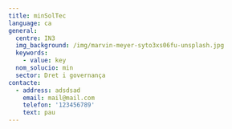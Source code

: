 ```yaml
---
title: minSolTec
language: ca
general:
  centre: IN3
  img_background: /img/marvin-meyer-syto3xs06fu-unsplash.jpg
  keywords:
    - value: key
  nom_solucio: min
  sector: Dret i governança
contacte:
  - address: adsdsad
    email: mail@mail.com
    telefon: '123456789'
    text: pau
---
```


